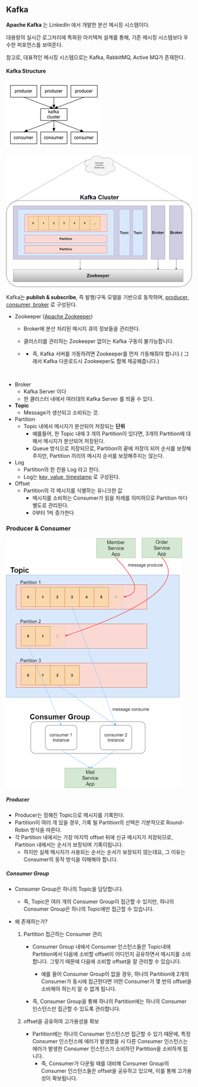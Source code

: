 ## Kafka

**Apache Kafka** 는 LinkedIn 에서 개발한 분산 메시징 시스템이다.

대용량의 실시간 로그처리에 특화된 아키텍쳐 설계를 통해, 기존 메시징 시스템보다 우수한 퍼포먼스를 보여준다.

참고로, 대표적인 메시징 시스템으로는 Kafka, RabbitMQ, Active MQ가 존재한다.

#### Kafka Structure

![253BF244550914E21A](./readmeImg/kafka/253BF244550914E21A.png)

![img1.daumcdn](./readmeImg/kafka/img1.daumcdn.png)

Kafka는 **publish & subscribe**, 즉 발행/구독 모델을 기반으로 동작하며, <u>producer, consumer, broker</u> 로 구성된다.

- Zookeeper (<u>Apache Zookeeper</u>)

  - Broker에 분산 처리된 메시지 큐의 정보들을 관리한다.

  - 클러스터를 관리하는 Zookeeper 없이는 Kafka 구동이 불가능합니다.

  - - 즉, Kafka 서버를 가동하려면 Zookeeper를 먼저 가동해줘야 합니다.( 그래서 Kafka 다운로드시 Zookeeper도 함께 제공해줍니다.)

​	

- Broker
  - Kafka Server 이다
  - 한 클러스터 내에서 여러대의 Kafka Server 를 띄울 수 있다.
- **Topic**
  - Message가 생산되고 소비되는 것.
- Partition
  - Topic 내에서 메시지가 분산되어 저장되는 **단위**
    - 예를들어, 한 Topic 내에 3 개의 Partition이 있다면, 3개의 Partition에 대해서 메시지가 분산되어 저장된다.
    - Queue 방식으로 저장되므로, Partition의 끝에 저장이 되어 순서를 보장해주지만, Partition 끼리의 메시지 순서를 보장해주지는 않는다.
- Log
  - Partition의 한 칸을 Log 라고 한다.
  - Log는 <u>key, value, timestamp</u> 로 구성된다.
- Offset
  - Partition의 각 메시지를 식별하는 유니크한 값
    - 메시지를 소비하는 Consumer가 읽을 차례를 의미하므로 Partition 마다 별도로 관리된다.
    - 0부터 1씩 증가한다



### Producer & Consumer

![img1.daumcdns](./readmeImg/kafka/img1.daumcdns.png)

##### Producer

- Producer는 정해진 Topic으로 메시지를 기록한다.
- Partition이 여러 개 있을 경우, 기록 될 Partition의 선택은 기본적으로 Round-Robin 방식을 따른다.
- 각 Partition 내에서는 가장 마지막 offset 뒤에 신규 메시지가 저장되므로, Partition 내에서는 순서가 보장되며 기록이됩니다. 
  - 하지만 실제 메시지가 사용되는 순서는 순서가 보장되지 않는데요, 그 이유는 Consumer의 동작 방식을 이해해야 합니다.

##### Consumer Group

- Consumer Group은 하나의 Topic을 담당합니다. 

  - 즉, Topic은 여러 개의 Consumer Group이 접근할 수 있지만, 하나의 Consumer Group은 하나의 Topic에만 접근할 수 있습니다.

- 왜 존재하는가?

  1) Partition 접근하는 Consumer 관리

     - Consumer Group 내에서 Consumer 인스턴스들은 Topic내에 Partition에서 다음에 소비할 offset이 어디인지 공유하면서 메시지를 소비합니다. 그렇기 때문에 다음에 소비할 offset을 잘 관리할 수 있습니다.
       - 예를 들어 Consumer Group이 없을 경우, 하나의 Partition에 2개의 Consumer가 동시에 접근한다면 어떤 Consumer가 몇 번의 offset을 소비해야 하는지 알 수 없게 됩니다.

     - 즉, Consumer Group을 통해 하나의 Partition에는 하나의 Consumer 인스턴스만 접근할 수 있도록 관리합니다.

  2) offset을 공유하여 고가용성을 확보
     - Partition에는 하나의 Consumer 인스턴스만 접근할 수 있기 때문에, 특정 Consumer 인스턴스에 에러가 발생했을 시 다른 Consumer 인스턴스는 에러가 발생한 Consumer 인스턴스가 소비하던 Partition을 소비하게 됩니다.
       - 즉, Consumer가 다운될 때를 대비해 Consumer Group의 Consumer 인스턴스들은 offset을 공유하고 있으며, 이를 통해 고가용성이 확보됩니다.